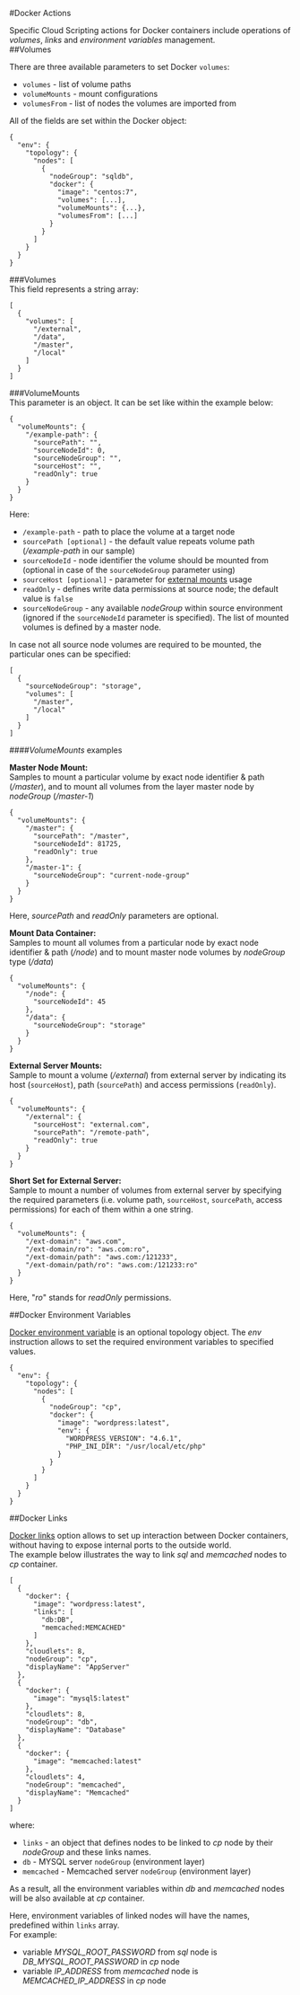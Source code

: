 #Docker Actions

Specific Cloud Scripting actions for Docker containers include operations of *volumes*, *links* and *environment variables* management.
<br>
##Volumes

There are three available parameters to set Docker `volumes`:  
- `volumes` - list of volume paths   
- `volumeMounts` - mount configurations  
- `volumesFrom` - list of nodes the volumes are imported from    

All of the fields are set within the Docker object:
```
{
  "env": {
    "topology": {
      "nodes": [
        {
          "nodeGroup": "sqldb",
          "docker": {
            "image": "centos:7",
            "volumes": [...],
            "volumeMounts": {...},
            "volumesFrom": [...]
          }
        }
      ]
    }
  }
}
```
###Volumes  
This field represents a string array:  
```
[
  {
    "volumes": [
      "/external",
      "/data",
      "/master",
      "/local"
    ]
  }
]
```

###VolumeMounts   
This parameter is an object. It can be set like within the example below:    
```
{
  "volumeMounts": {
    "/example-path": {
      "sourcePath": "",
      "sourceNodeId": 0,
      "sourceNodeGroup": "",
      "sourceHost": "",
      "readOnly": true
    }
  }
}
```
Here:  
- `/example-path` - path to place the volume at a target node  
- `sourcePath [optional]` - the default value repeats volume path (*/example-path* in our sample)   
- `sourceNodeId` -  node identifier the volume should be mounted from (optional in case of the `sourceNodeGroup` parameter using)  
- `sourceHost [optional]` - parameter for <u>[external mounts](https://docs.jelastic.com/configure-external-nfs-server)</u> usage  
- `readOnly` - defines write data permissions at source node; the default value is `false`   
- `sourceNodeGroup` - any available *nodeGroup* within source environment (ignored if the `sourceNodeId` parameter is specified). The list of mounted volumes is defined by a master node.    

In case not all source node volumes are required to be mounted, the particular ones can be specified:
```
[
  {
    "sourceNodeGroup": "storage",
    "volumes": [
      "/master",
      "/local"
    ]
  }
]
```

####*VolumeMounts* examples   
 
**Master Node Mount:**   
Samples to mount a particular volume by exact node identifier & path (*/master*), and to mount all volumes from the layer master node by *nodeGroup* (*/master-1*)
```
{
  "volumeMounts": {
    "/master": {
      "sourcePath": "/master",
      "sourceNodeId": 81725,
      "readOnly": true
    },
    "/master-1": {
      "sourceNodeGroup": "current-node-group"
    }
  }
}
```

Here, *sourcePath* and *readOnly* parameters are optional.

**Mount Data Container:**
<br>
Samples to mount all volumes from a particular node by exact node identifier & path (*/node*) and to mount master node volumes by *nodeGroup* type (*/data*)

```
{
  "volumeMounts": {
    "/node": {
      "sourceNodeId": 45
    },
    "/data": {
      "sourceNodeGroup": "storage"
    }
  }
}
```

**External Server Mounts:**
<br>
Sample to mount a volume (*/external*) from external server by indicating its host (`sourceHost`), path (`sourcePath`) and access permissions (`readOnly`).
```
{
  "volumeMounts": {
    "/external": {
      "sourceHost": "external.com",
      "sourcePath": "/remote-path",
      "readOnly": true
    }
  }
}
```
**Short Set for External Server:**
<br>
Sample to mount a number of volumes from external server by specifying the required parameters (i.e. volume path, `sourceHost`, `sourcePath`, access permissions) for each of them within a one string.   
```
{
  "volumeMounts": {
    "/ext-domain": "aws.com",
    "/ext-domain/ro": "aws.com:ro",
    "/ext-domain/path": "aws.com:/121233",
    "/ext-domain/path/ro": "aws.com:/121233:ro"
  }
}
```

Here, "*ro*" stands for *readOnly* permissions.

<!--
##volumesFrom

`volumesFrom` is an list object.    
There are two ways to select the volume source container:
```
[
  {
    "sourceNodeId": "49",
    "readOnly": true
  },{
    "sourceNodeGroup": "storage",
    "readOnly": true
  }
]
```

In case to import not full source node volumes list You can set like below:
```
[
  {
    "sourceNodeGroup": "storage",
    "volumes": [
      "/master",
      "/local"
    ]
  }
]
```

Simple set examples above:
```
[
  49,
  "storage",
  "storage:ro"
]
```
where:   
- *49* - like { sourceNodeId : 49, readOnly : false }  
- *"storage"* - like { sourceNodeGroup : "storage", readOnly : false }  
- *"storage:ro"* - like { sourceNodeGroup : "storage", readOnly : true }
-->

##Docker Environment Variables

[Docker environment variable](https://docs.jelastic.com/docker-variables) is an optional topology object. The *env* instruction allows to set the required environment variables to specified values. 

```
{
  "env": {
    "topology": {
      "nodes": [
        {
          "nodeGroup": "cp",
          "docker": {
            "image": "wordpress:latest",
            "env": {
              "WORDPRESS_VERSION": "4.6.1",
              "PHP_INI_DIR": "/usr/local/etc/php"
            }
          }
        }
      ]
    }
  }
}
```

##Docker Links

[Docker links](https://docs.jelastic.com/docker-links) option allows to set up interaction between Docker containers, without having to expose internal ports to the outside world.
<br>
The example below illustrates the way to link *sql* and *memcached* nodes to *cp* container.
```
[
  {
    "docker": {
      "image": "wordpress:latest",
      "links": [
        "db:DB",
        "memcached:MEMCACHED"
      ]
    },
    "cloudlets": 8,
    "nodeGroup": "cp",
    "displayName": "AppServer"
  },
  {
    "docker": {
      "image": "mysql5:latest"
    },
    "cloudlets": 8,
    "nodeGroup": "db",
    "displayName": "Database"
  },
  {
    "docker": {
      "image": "memcached:latest"
    },
    "cloudlets": 4,
    "nodeGroup": "memcached",
    "displayName": "Memcached"
  }
]
```
where:   
- `links` - an object that defines nodes to be linked to *cp* node by their *nodeGroup* and these links names.    
- `db` - MYSQL server `nodeGroup` (environment layer)  
- `memcached` - Memcached server `nodeGroup` (environment layer)   

As a result, all the environment variables within *db* and *memcached* nodes will be also available at *cp* container.  
 
Here, environment variables of linked nodes will have the names, predefined within `links` array.   
For example:  
- variable *MYSQL_ROOT_PASSWORD* from *sql* node is *DB_MYSQL_ROOT_PASSWORD* in *cp* node   
- variable *IP_ADDRESS* from *memcached* node is *MEMCACHED_IP_ADDRESS* in *cp* node